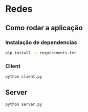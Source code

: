 # Redes

## Como rodar a aplicação


### Instalação de dependencias

```bash
pip install -r requirements.txt
```

### Client

```bash
python client.py
```

## Server

```bash
python server.py
```

